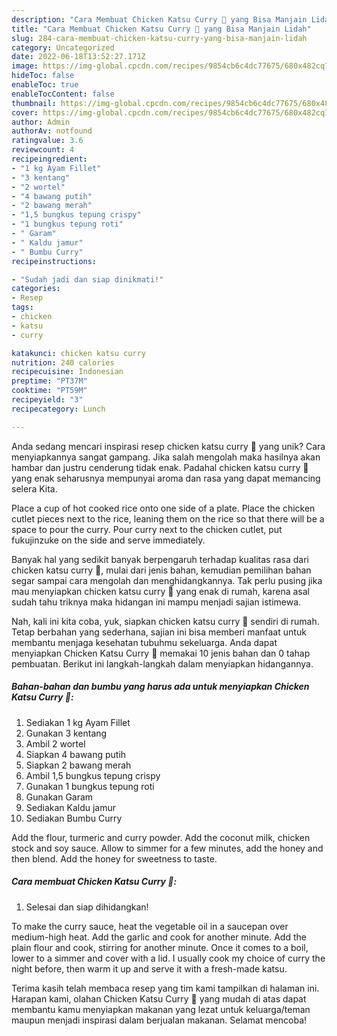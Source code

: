 ```yaml
---
description: "Cara Membuat Chicken Katsu Curry 🍛 yang Bisa Manjain Lidah"
title: "Cara Membuat Chicken Katsu Curry 🍛 yang Bisa Manjain Lidah"
slug: 284-cara-membuat-chicken-katsu-curry-yang-bisa-manjain-lidah
category: Uncategorized
date: 2022-06-18T13:52:27.171Z
image: https://img-global.cpcdn.com/recipes/9854cb6c4dc77675/680x482cq70/chicken-katsu-curry-foto-resep-utama.jpg
hideToc: false
enableToc: true
enableTocContent: false
thumbnail: https://img-global.cpcdn.com/recipes/9854cb6c4dc77675/680x482cq70/chicken-katsu-curry-foto-resep-utama.jpg
cover: https://img-global.cpcdn.com/recipes/9854cb6c4dc77675/680x482cq70/chicken-katsu-curry-foto-resep-utama.jpg
author: Admin
authorAv: notfound
ratingvalue: 3.6
reviewcount: 4
recipeingredient:
- "1 kg Ayam Fillet"
- "3 kentang"
- "2 wortel"
- "4 bawang putih"
- "2 bawang merah"
- "1,5 bungkus tepung crispy"
- "1 bungkus tepung roti"
- " Garam"
- " Kaldu jamur"
- " Bumbu Curry"
recipeinstructions:

- "Sudah jadi dan siap dinikmati!"
categories:
- Resep
tags:
- chicken
- katsu
- curry

katakunci: chicken katsu curry 
nutrition: 240 calories
recipecuisine: Indonesian
preptime: "PT37M"
cooktime: "PT59M"
recipeyield: "3"
recipecategory: Lunch

---
```





Anda sedang mencari inspirasi resep chicken katsu curry 🍛 yang unik? Cara menyiapkannya sangat gampang. Jika salah mengolah maka hasilnya akan hambar dan justru cenderung tidak enak. Padahal chicken katsu curry 🍛 yang enak seharusnya mempunyai aroma dan rasa yang dapat memancing selera Kita.





Place a cup of hot cooked rice onto one side of a plate. Place the chicken cutlet pieces next to the rice, leaning them on the rice so that there will be a space to pour the curry. Pour curry next to the chicken cutlet, put fukujinzuke on the side and serve immediately.

Banyak hal yang sedikit banyak berpengaruh terhadap kualitas rasa dari chicken katsu curry 🍛, mulai dari jenis bahan, kemudian pemilihan bahan segar sampai cara mengolah dan menghidangkannya. Tak perlu pusing jika mau menyiapkan chicken katsu curry 🍛 yang enak di rumah, karena asal sudah tahu triknya maka hidangan ini mampu menjadi sajian istimewa.






Nah, kali ini kita coba, yuk, siapkan chicken katsu curry 🍛 sendiri di rumah. Tetap berbahan yang sederhana, sajian ini bisa memberi manfaat untuk membantu menjaga kesehatan tubuhmu sekeluarga. Anda dapat menyiapkan Chicken Katsu Curry 🍛 memakai 10 jenis bahan dan 0 tahap pembuatan. Berikut ini langkah-langkah dalam menyiapkan hidangannya.

<!--inarticleads1-->

##### Bahan-bahan dan bumbu yang harus ada untuk menyiapkan Chicken Katsu Curry 🍛:

1. Sediakan 1 kg Ayam Fillet
1. Gunakan 3 kentang
1. Ambil 2 wortel
1. Siapkan 4 bawang putih
1. Siapkan 2 bawang merah
1. Ambil 1,5 bungkus tepung crispy
1. Gunakan 1 bungkus tepung roti
1. Gunakan  Garam
1. Sediakan  Kaldu jamur
1. Sediakan  Bumbu Curry


Add the flour, turmeric and curry powder. Add the coconut milk, chicken stock and soy sauce. Allow to simmer for a few minutes, add the honey and then blend. Add the honey for sweetness to taste. 

<!--inarticleads2-->

##### Cara membuat Chicken Katsu Curry 🍛:


1. Selesai dan siap dihidangkan!

To make the curry sauce, heat the vegetable oil in a saucepan over medium-high heat. Add the garlic and cook for another minute. Add the plain flour and cook, stirring for another minute. Once it comes to a boil, lower to a simmer and cover with a lid. I usually cook my choice of curry the night before, then warm it up and serve it with a fresh-made katsu. 

Terima kasih telah membaca resep yang tim kami tampilkan di halaman ini. Harapan kami, olahan Chicken Katsu Curry 🍛 yang mudah di atas dapat membantu kamu menyiapkan makanan yang lezat untuk keluarga/teman maupun menjadi inspirasi dalam berjualan makanan. Selamat mencoba!
